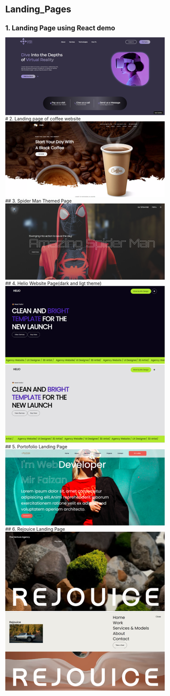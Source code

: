 # Landing_Pages
## 1. Landing Page using React demo
<img src="result.png" alt="resultPage"/>
# 2. Landing page of coffee website
<img src="Coffee.png" alt="resultPage"/>
## 3. Spider Man Themed Page
<img src="Spider.png" alt="resultPage"/>
## 4. Helio Website Page(dark and ligt theme)
<img src="dark theme.png" alt="resultPage"/>
<img src="light.png" alt="resultPage"/>
## 5. Portofolio Landing Page
<img src="portfolio.png" alt="resultPage"/>
## 6. Rejouice Landing Page
<img src="rejouiceoutput.png" alt="resultPage"/>
<img src="rejouieoutput2.png" alt="resultPage"/>

